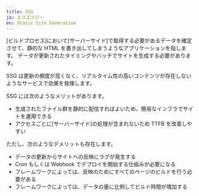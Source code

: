 ```yaml
---
title: SSG
ja: エスエスジー
en: Static Site Generation
---
```


[ビルドプロセス]において[サーバーサイド]で取得する必要があるデータを確定させて、静的な HTML を書き出してしまうようなアプリケーションを指します。
データが更新されたタイミングやバッチでサイトを生成する必要があります。

SSG は更新の頻度が高くなく、リアルタイム性の高いコンテンツが存在しないようなサービスで効果を発揮します。

SSG には次のようなメリットがあります。

- 生成されたファイル群を静的に配信すればよいため、簡易なインフラでサイトを運用できる
- アクセスごとに[サーバーサイド]の処理が含まれないため TTFB を改善しやすい

ただし、次のようなデメリットも存在します。

- データの更新からサイトへの反映にラグが発生する
- Cron もしくは Webhook でデプロイを開始する仕組みが必要になる
- フレームワークによっては、反映のためにすべてのページのビルドを行う必要がある
- フレームワークによっては、データの量に比例してビルド時間が増加する
